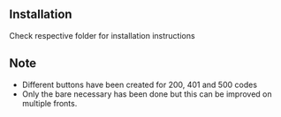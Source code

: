## Installation

Check respective folder for installation instructions

## Note

- Different buttons have been created for 200, 401 and 500 codes
- Only the bare necessary has been done but this can be improved on multiple fronts.
